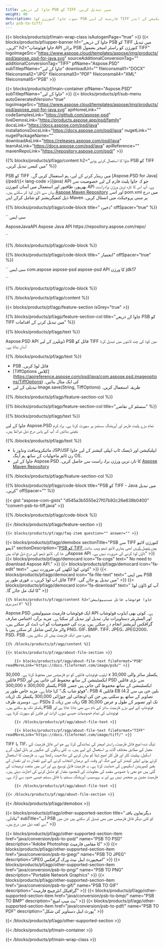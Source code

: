 ```yaml
---
title: جاوا کے ذریعے PSB کو TIFF میں تبدیل کریں۔
weight: 40
description: نمونہ جاوا کنورژن کوڈ PSB فارمیٹ کے لیے TIFF فائل میں۔ کسی بھی ویب یا ڈیسک ٹاپ جاوا پر مبنی ایپلیکیشن کے اندر PSB کو TIFF میں تبدیل کرنے کے لیے اس مثالی کوڈ کا استعمال کریں۔
url: psb-to-tiff/
---
```


{{< blocks/products/pf/main-wrap-class isAutogenPage="true" >}}
{{< blocks/products/pf/upper-banner h1="جاوا کے ذریعے PSB کو TIFF میں تبدیل کریں۔" h2="جاوا فوٹوشاپ API برائے PSB کنورژن کو راسٹر امیجز بشمول TIFF" logoImageSrc="https://www.aspose.cloud/templates/aspose/img/products/psd/aspose_psd-for-java.svg" sourceAdditionalConversionTag="" additionalConversionTag="TIFF" pfName="Aspose.PSD" subTitlepfName="جاوا کے لیے" downloadUrl="" fileiconsmall1="DOCX" fileiconsmall2="JPG" fileiconsmall3="PDF" fileiconsmall4="XML" fileiconsmall5="PSB" >}}

{{< blocks/products/pf/main-container pfName="Aspose.PSD" subTitlepfName="جاوا کے لیے" >}}
{{< blocks/products/pf/sub-menu autoGeneratedVersion="true" logoImageSrc="https://www.aspose.cloud/templates/aspose/img/products/psd/aspose_psd-for-java.svg" apiHomeLink="" codeSamplesLink="https://github.com/aspose-psd" liveDemosLink="https://products.aspose.app/psd/family" docsLink="https://docs.aspose.com/psd/java" installationsDocsLink="https://docs.aspose.com/psd/java" nugetLink="" nugetPackageName="" downloadAsLink="https://releases.aspose.com/psd/java" learnAsLink="https://docs.aspose.com/psd/java" apiReference="" mavenRepoLink="https://repository.aspose.com/psd/" >}}

{{% blocks/products/pf/agp/content h2="جاوا کا استعمال کرتے ہوئے PSB کو TIFF میں کیسے تبدیل کریں۔" %}}

 PSB کو TIFF میں رینڈر کرنے کے لیے، ہم استعمال کریں گے۔
 [Aspose.PSD for Java](/psd/{{< lang-code >}}java)
 API جو کہ جاوا پلیٹ فارم کے لیے خصوصیت سے بھرپور، طاقتور اور استعمال میں آسان کنورژن API ہے۔ آپ اس کا تازہ ترین ورژن براہ راست یہاں سے ڈاؤن لوڈ کر سکتے ہیں۔
 [Aspose Maven Repository](https://repository.aspose.com/psd/)
 اور اسے pom.xml میں درج ذیل کنفیگریشنز کو شامل کرکے اپنے Maven پر مبنی پروجیکٹ میں انسٹال کریں۔

{{% blocks/products/pf/agp/code-block title=" ذخیرہ" offSpacer="true" %}}

`` سی ایس

<repository>
<id>AsposeJavaAPI</id>
<name> Aspose Java API</name>
<url>https://repository.aspose.com/repo/</url>
</repository>

``

{{% /blocks/products/pf/agp/code-block %}}

{{% blocks/products/pf/agp/code-block title=" انحصار" offSpacer="true" %}}

`` سی ایس
<dependency>
<groupId>com.aspose</groupId>
<artifactId>aspose-psd
aspose-psd API کا</artifactId>
<version> ورژن</version>
<classifier>jdk17</classifier>
</dependency>

``

{{% /blocks/products/pf/agp/code-block %}}

{{% /blocks/products/pf/agp/content %}}

{{< blocks/products/pf/agp/feature-section isGrey="true" >}}

{{% blocks/products/pf/agp/feature-section-col title="جاوا کے ذریعے PSB کو TIFF میں تبدیل کرنے کے اقدامات" %}}

{{% blocks/products/pf/agp/text %}}

 Aspose.PSD API ڈویلپرز کے لیے PSB فائل کو TIFF میں کوڈ کی چند لائنوں میں تبدیل کرنا آسان بناتا ہے۔

{{% /blocks/products/pf/agp/text %}}

- PSB فائل لوڈ کریں۔
- [TiffOptions کلاس] (https://apireference.aspose.com/psd/java/com.aspose.psd.imageoptions/TiffOptions) کی ایک مثال بنائیں۔
- تبدیلی کے لیے Image.save(String, TiffOptions) طریقہ استعمال کریں۔

{{% /blocks/products/pf/agp/feature-section-col %}}

{{% blocks/products/pf/agp/feature-section-col title="سسٹم کے تقاضے" %}}

{{% blocks/products/pf/agp/text %}}

 جاوا کے لیے Aspose.PSD تمام بڑے پلیٹ فارمز اور آپریٹنگ سسٹمز پر سپورٹ کرتا ہے۔ براہ کرم یقینی بنائیں کہ آپ کے پاس درج ذیل شرائط ہیں۔

{{% /blocks/products/pf/agp/text %}}

- مائیکروسافٹ ونڈوز یا JSP/JSF ایپلیکیشن اور ڈیسک ٹاپ ایپلی کیشنز کے لیے جاوا رن ٹائم ماحولیات کے ساتھ ہم آہنگ OS۔
- جاوا کے لیے Aspose.PSD کا تازہ ترین ورژن براہ راست سے حاصل کریں۔
 [Aspose Maven Repository](https://repository.aspose.com/psd/)

{{% /blocks/products/pf/agp/feature-section-col %}}

{{% blocks/products/pf/agp/code-block title="PSB کو TIFF - Java میں تبدیل کریں۔" offSpacer="" %}}

{{< gist "aspose-com-gists" "d545a3b5555e27f07b92c26e638b0400" "convert-psb-to-tiff.java" >}}

{{% /blocks/products/pf/agp/code-block %}}

{{< /blocks/products/pf/agp/feature-section >}}

    {{< blocks/products/pf/agp/faq-item question="" answer="" >}}
 

<!-- aboutfile Starts -->

{{< blocks/products/pf/agp/demobox sectionTitle="PSB سے TIFF کنورژن لائیو ڈیمو" sectionDescription="[PSB کو TIFF میں تبدیل کریں](https://products.aspose.app/psd/conversion/psb-to-tiff) ابھی ہماری لائیو ڈیمو ویب سائٹ پر جا کر۔ لائیو ڈیمو کے درج ذیل فوائد ہیںAspose API ڈاؤن لوڈ کرنے کی ضرورت نہیں ہے۔" >}}
        {{< blocks/products/pf/agp/democard icon="fa-cogs" text=" No need to download Aspose API." >}}
        {{< blocks/products/pf/agp/democard icon="fa-edit" text=" کوئی کوڈ لکھنے کی ضرورت نہیں۔" >}}
        {{< blocks/products/pf/agp/democard icon="fa-file-text" text=" بس اپنی PSB فائل اپ لوڈ کریں، یہ فوری طور پر TIFF میں تبدیل ہو جائے گی۔" >}}
        {{< blocks/products/pf/agp/democard icon="fa-download" text=" آپ کو ڈاؤن لوڈ کا لنک مل جائے گا۔" >}}

    {{% blocks/products/pf/agp/content h2="جاوا فوٹوشاپ فائل مینیپولیشن لائبریری" %}}

 Aspose.PSD ایک فوٹوشاپ فارمیٹ مینیپولیشن API ہے۔ کوئی بھی ایڈوب فوٹوشاپ اور السٹریٹر دستاویزات تیار، تبدیل اور تبدیل کر سکتا ہے۔ مزید برآں، اختتامی صارف گرافکس آپریشنز انجام دے سکتے ہیں، پرت کی خصوصیات کو اپ ڈیٹ کر سکتے ہیں، واٹر مارکس شامل کر سکتے ہیں یا PNG، GIF، BMP، TIFF، JPEG، JPEG2000، PSD، PSB وغیرہ میں ایک فارمیٹ پیش کر سکتے ہیں۔



    {{% /blocks/products/pf/agp/content %}}

    {{< blocks/products/pf/agp/about-file-section >}}

        {{< blocks/products/pf/agp/about-file-text fileFormat="PSB" readMoreLink="https://docs.fileformat.com/image/psb/" >}}

ایڈوب فوٹوشاپ فائلوں کو دو فارمیٹس میں محفوظ کرتا ہے۔ 30,000 x 30,000 پکسلز سائز والی فائلیں PSD ایکسٹینشن کے ساتھ محفوظ کی جاتی ہیں اور PSD سے بڑی فائلیں 300,000 x 300,000 پکسلز PSB ایکسٹینشن کے ساتھ محفوظ کی جاتی ہیں جسے "فوٹو شاپ بگ" کہا جاتا ہے۔ مزید خاص طور پر، PSB فائلیں 4 EB (4.2 بلین جی بی سے زیادہ) تصاویر کے ساتھ ہو سکتی ہیں جن کی اونچائی اور چوڑائی 300,000 پکسلز تک ہے۔ دوسری طرف، PSDs زیادہ سے زیادہ 2 GB تک اور تصویر کے طول و عرض 30,000 پکسلز تک ہو سکتے ہیں۔ PSB فوٹوشاپ کے لیے بڑے فارمیٹ سائز کے نام سے بھی جانا جاتا ہے اور فوٹوشاپ کی تمام خصوصیات جیسے تہوں، اثرات اور فلٹرز کو سپورٹ کرتا ہے۔


        {{< /blocks/products/pf/agp/about-file-text >}}

        {{< blocks/products/pf/agp/about-file-text fileFormat="TIFF" readMoreLink="https://docs.fileformat.com/image/tiff/" >}}

TIFF یا TIF، ٹیگ شدہ امیج فائل فارمیٹ، راسٹر امیجز کی نمائندگی کرتا ہے جو اس فائل فارمیٹ کے معیار کے مطابق مختلف آلات پر استعمال کے لیے ہیں۔ یہ کئی رنگوں کی جگہوں پر بائل لیول، گرے اسکیل، پیلیٹ کلر اور فل کلر امیج ڈیٹا کو بیان کرنے کی صلاحیت رکھتا ہے۔ یہ فارمیٹ کا استعمال کرتے ہوئے ایپلی کیشنز کے لیے جگہ اور وقت کے درمیان انتخاب کرنے کے لیے نقصان دہ اور نقصان کے بغیر کمپریشن اسکیموں کی حمایت کرتا ہے۔ یہ فارمیٹ قابل توسیع ہے اور اس میں متعدد ترمیمات کی گئی ہیں جو نجی یا خصوصی مقصد کی معلومات کی لامحدود مقدار کو شامل کرنے کی اجازت دیتی ہیں۔ فارمیٹ مشین پر منحصر نہیں ہے اور یہ پروسیسر، آپریٹنگ سسٹم، یا فائل سسٹم جیسی حدود سے آزاد ہے۔


        {{< /blocks/products/pf/agp/about-file-text >}}

    {{< /blocks/products/pf/agp/about-file-section >}}

{{< /blocks/products/pf/agp/demobox >}}

<!-- aboutfile Ends -->

{{< blocks/products/pf/agp/other-supported-section title="دیگر ​​تعاون یافتہ تبادلے۔" subTitle="آپ PSB کو کئی دیگر فائل فارمیٹس میں بھی تبدیل کر سکتے ہیں جن میں سے کچھ ذیل میں درج ہیں۔" >}}

{{< blocks/products/pf/agp/other-supported-section-item href="java/conversion/psb-to-psd/" name="PSB TO PSD" description="Adobe Photoshop کا مقامی فارمیٹ" >}}
{{< blocks/products/pf/agp/other-supported-section-item href="java/conversion/psb-to-jpeg/" name="PSB TO JPEG" description="JPEG امیجپورٹ ایبل نیٹ ورک گرافکس" >}}
{{< blocks/products/pf/agp/other-supported-section-item href="java/conversion/psb-to-png/" name="PSB TO PNG" description="Portable Network Graphics" >}}
{{< blocks/products/pf/agp/other-supported-section-item href="java/conversion/psb-to-gif/" name="PSB TO GIF" description="گرافیکل انٹرچینج فارمیٹ" >}}
{{< blocks/products/pf/agp/other-supported-section-item href="java/conversion/psb-to-bmp/" name="PSB TO BMP" description="بٹ میپ امیج" >}}
{{< blocks/products/pf/agp/other-supported-section-item href="java/conversion/psb-to-pdf/" name="PSB TO PDF" description="پورٹ ایبل دستاویز کی شکل" >}}

{{< /blocks/products/pf/agp/other-supported-section >}}

{{< /blocks/products/pf/main-container >}}
    
{{< /blocks/products/pf/main-wrap-class >}}

